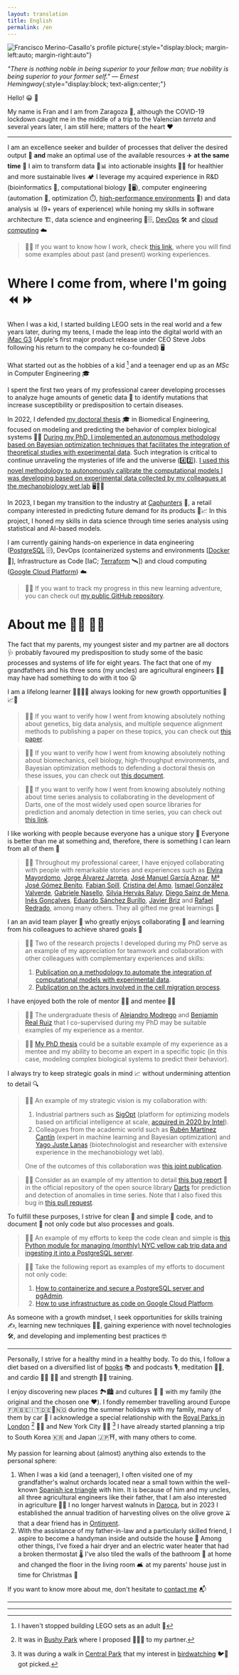 ```yaml
---
layout: translation
title: English
permalink: /en
---
```


![Francisco Merino-Casallo's profile picture](images/profile-circle-small.png){:style="display:block; margin-left:auto; margin-right:auto"}

_"There is nothing noble in being superior to your fellow man; true nobility is being superior to your former self." ― Ernest Hemingway_{:style="display:block; text-align:center;"}

Hello! :grinning: :wave:

My name is Fran and I am from Zaragoza :city_sunrise:, although the COVID-19 lockdown caught me in the middle of a trip to the Valencian *terreta* and several years later, I am still here; matters of the heart :heart:

***

I am an excellence seeker and builder of processes that deliver the desired output :bullettrain_front: **and** make an optimal use of the available resources :airplane: **at the same time** :ship: I aim to transform data :microscope::bar_chart: into actionable insights :pill::bulb: for healthier and more sustainable lives :camping: I leverage my acquired experience in R&D (bioinformatics :dna:, computational biology :microscope::desktop_computer:), computer engineering (automation :robot:, optimization :stopwatch:, [high-performance environments](https://en.wikipedia.org/wiki/High-performance_computing) :rocket:) and data analysis :bar_chart: (9+ years of experience) while honing my skills in software architecture :building_construction:, data science and engineering :abacus::file_cabinet:, [DevOps](https://en.wikipedia.org/wiki/DevOps) :hammer_and_wrench: and [cloud computing](https://en.wikipedia.org/wiki/Cloud_computing) :cloud:

> :sassy_man: If you want to know how I work, check [this link](https://drive.google.com/file/d/1q2rGzSgfm4JmeGkiIFMXTnzwqim0dtLp/view?usp=sharing), where you will find some examples about past (and present) working experiences.

# Where I come from, where I'm going :rewind: :fast_forward:

When I was a kid, I started building LEGO sets in the real world and a few years later, during my teens, I made the leap into the digital world with an [iMac G3](https://en.wikipedia.org/wiki/IMac_G3) (Apple's first major product release under CEO Steve Jobs following his return to the company he co-founded) :desktop_computer:

What started out as the hobbies of a kid [^1] and a teenager end up as an *MSc* in Computer Engineering :mortar_board:

I spent the first two years of my professional career developing processes to analyze huge amounts of genetic data :dna: to identify mutations that increase susceptibility or predisposition to certain diseases.

In 2022, I defended [my doctoral thesis](https://bit.ly/3ZvdCZz) :mortar_board: in Biomedical Engineering, focused on modeling and predicting the behavior of complex biological systems :crystal_ball::microscope: [During my PhD, I implemented an autonomous methodology based on Bayesian optimization techniques that facilitates the integration of theoretical studies with experimental data](https://bit.ly/3YWEfpp). Such integration is critical to continue unraveling the mysteries of life and the universe (:four::two:). [I used this novel methodology to autonomously calibrate the computational models I was developing based on experimental data collected by my colleagues at the mechanobiology wet lab](https://bit.ly/3UHVPuY) :desktop_computer::arrows_counterclockwise::microscope:

In 2023, I began my transition to the industry at [Caphunters](https://caphunters.com/en/) :billed_cap:, a retail company interested in predicting future demand for its products :crystal_ball::chart_with_upwards_trend: In this project, I honed my skills in data science through time series analysis using statistical and AI-based models.

I am currently gaining hands-on experience in data engineering ([PostgreSQL](https://www.postgresql.org/) :file_cabinet:), DevOps (containerized systems and environments [[Docker](https://www.docker.com/) :whale2:], Infrastructure as Code [IaC; [Terraform](https://www.terraform.io/) :artificial_satellite:]) and cloud computing ([Google Cloud Platform](https://cloud.google.com/)) :cloud:

> :sassy_man: If you want to track my progress in this new learning adventure, you can check out [my public GitHub repository](https://bit.ly/3Y5erHr).

# About me :man_scientist: :man_technologist:

The fact that my parents, my youngest sister and my partner are all doctors :stethoscope: probably favoured my predisposition to study some of the basic processes and systems of life for eight years. The fact that one of my grandfathers and his three sons (my uncles) are agricultural engineers :man_farmer: may have had something to do with it too :stuck_out_tongue:

I am a lifelong learner :open_book::memo::man_scientist: always looking for new growth opportunities :repeat::chart_with_upwards_trend::rocket:

> :sassy_man: If you want to verify how I went from knowing absolutely nothing about genetics, big data analysis, and multiple sequence alignment methods to publishing a paper on these topics, you can check out [this paper](https://bit.ly/3TEFkPV).

> :sassy_man: If you want to verify how I went from knowing absolutely nothing about biomechanics, cell biology, high-throughput environments, and Bayesian optimization methods to defending a doctoral thesis on these issues, you can check out [this document](https://bit.ly/3ZvdCZz).

> :sassy_man: If you want to verify how I went from knowing absolutely nothing about time series analysis to collaborating in the development of Darts, one of the most widely used open source libraries for prediction and anomaly detection in time series, you can check out [this link](https://bit.ly/4dd3HuU).

I like working with people because everyone has a unique story :bust_in_silhouette: Everyone is better than me at something and, therefore, there is something I can learn from all of them :100:

> :sassy_man: Throughout my professional career, I have enjoyed collaborating with people with remarkable stories and experiences such as [Elvira Mayordomo](http://webdiis.unizar.es/~elvira/), [Jorge Álvarez Jarreta](https://www.linkedin.com/in/jorge-%C3%A1lvarez-jarreta-95a6162a/), [José Manuel García Aznar](https://m2be.unizar.es/people/jmgaraz/), [Mª José Gómez Benito](https://m2be.unizar.es/people/mjose-gomez-benito/), [Fabian Spill](https://www.linkedin.com/in/fabian-spill-37504250/), [Cristina del Amo](https://www.linkedin.com/in/cristinadelamomateos/), [Ismael González Valverde](https://www.linkedin.com/in/ismael-gonzalez-valverde/), [Gabriele Nasello](https://www.linkedin.com/in/gnasello/), [Silvia Hervás Raluy](https://www.linkedin.com/in/silviahervasraluy/), [Diego Saínz de Mena](https://www.linkedin.com/in/diego-sainz-de-mena), [Inês Gonçalves](https://www.linkedin.com/in/inesggoncalves/), [Eduardo Sánchez Burillo](https://www.linkedin.com/in/eduardo-s%C3%A1nchez-burillo-2638b8194/), [Javier Briz](https://www.linkedin.com/in/javier-briz-3a7a0a23/) and [Rafael Redrado](https://www.linkedin.com/in/rafaelredrado), among many others. They all gifted me great learnings :orange_heart:

I an an avid team player :busts_in_silhouette: who greatly enjoys collaborating :handshake: and learning from his colleagues to achieve shared goals :dart:

> :sassy_man: Two of the research projects I developed during my PhD serve as an example of my appreciation for teamwork and collaboration with other colleagues with complementary experiences and skills:
> 1. [Publication on a methodology to automate the integration of computational models with experimental data](https://bit.ly/3ZC66w7).
> 2. [Publication on the actors involved in the cell migration process](https://bit.ly/3zww1KQ).

I have enjoyed both the role of mentor :man_teacher: and mentee :man_student:

> :sassy_man: The undergraduate thesis of [Alejandro Modrego](https://bit.ly/4eAGmnV) and [Benjamín Real Ruiz](https://bit.ly/4eh4b4j) that I co-supervised during my PhD may be suitable examples of my experience as a mentor.

> :sassy_man: [My PhD thesis](https://bit.ly/3ZvdCZz) could be a suitable example of my experience as a mentee and my ability to become an expert in a specific topic (in this case, modeling complex biological systems to predict their behavior).

I always try to keep strategic goals in mind :chart_with_upwards_trend: without undermining attention to detail :mag:

> :sassy_man: An example of my strategic vision is my collaboration with:
> 1. Industrial partners such as [SigOpt](https://sigopt.org/) (platform for optimizing models based on artificial intelligence at scale, [acquired in 2020 by Intel](https://www.intel.com/content/www/us/en/newsroom/news/sigopt-to-scale-ai-productivity-performance.html)).
> 2. Colleagues from the academic world such as [Rubén Martínez Cantín](https://webdiis.unizar.es/~rmcantin/index.php) (expert in machine learning and Bayesian optimization) and [Yago Juste Lanas](https://www.linkedin.com/in/yagojustelanas/) (biotechnologist and researcher with extensive experience in the mechanobiology wet lab).
>
> One of the outcomes of this collaboration was [this joint publication](https://bit.ly/3ZC66w7).

> :sassy_man: Consider as an example of my attention to detail [this bug report](https://bit.ly/4eQwgiS) :bug: in the official repository of the open source library [Darts](https://unit8co.github.io/darts/) for prediction and detection of anomalies in time series. Note that I also fixed this bug in [this pull request](https://bit.ly/4dd3HuU).

To fulfill these purposes, I strive for clean :sponge: and simple :beginner: code, and to document :pencil: not only code but also processes and goals.

> :sassy_man: An example of my efforts to keep the code clean and simple is [this Python module for managing (monthly) NYC yellow cab trip data and ingesting it into a PostgreSQL server](https://bit.ly/3N7fBMd).

> :sassy_man: Take the following report as examples of my efforts to document not only code:
> 1. [How to containerize and secure a PostgreSQL server and pgAdmin](https://bit.ly/3N6ofKU).
> 2. [How to use infrastructure as code on Google Cloud Platform](https://bit.ly/4eHnXWA).

As someone with a growth mindset, I seek opportunities for skills training :writing_hand:, learning new techniques :construction_worker_man:, gaining experience with novel technologies :hammer_and_wrench:, and developing and implementing best practices :nerd_face:

***

Personally, I strive for a healthy mind in a healthy body. To do this, I follow a diet based on a diversified list of [books](https://bit.ly/3N5FOuq) :books: and podcasts :studio_microphone:, meditation :lotus_position_man:, and cardio :running_man: :swimming_man: and strength :weight_lifting_man: training.

I enjoy discovering new places :national_park::cityscape: and cultures :japanese_ogre: :european_castle: with my family (the original and the chosen one :heart:). I fondly remember travelling around Europe :fr::belgium::it::de::scotland::norway: during the summer holidays with my family, many of them by car :minibus: I acknowledge a special relationship with the [Royal Parks in London](https://www.royalparks.org.uk/) [^2] :deer::deciduous_tree: and New York City :taxi::statue_of_liberty: [^3] I have already started planning a trip to South Korea :kr: and Japan :jp::shinto_shrine:, with many others to come.

My passion for learning about (almost) anything also extends to the personal sphere:

1. When I was a kid (and a teenager), I often visited one of my grandfather's walnut orchards located near a small town within the well-known [Spanish ice triangle](https://fascinatingspain.com/place-to-visit/what-to-see-in-aragon/what-to-see-in-teruel/the-ice-triangle-this-is-the-coldest-corner-of-spain/) with him. It is because of him and my uncles, all three agricultural engineers like their father, that I am also interested in agriculture :seedling::ear_of_rice: I no longer harvest walnuts in [Daroca](https://www.spain.info/en/destination/daroca/), but in 2023 I established the annual tradition of harvesting olives on the olive grove :olive: that a dear friend has in [Ontinyent](https://www.comunitatvalenciana.com/en/valencia/ontinyent).
2. With the assistance of my father-in-law and a particularly skilled friend, I aspire to become a handyman inside and outside the house :toolbox: Among other things, I've fixed a hair dryer and an electric water heater that had a broken thermostat :thermometer: I've also tiled the walls of the bathroom :bathtub: at home and changed the floor in the living room :couch_and_lamp: at my parents' house just in time for Christmas :christmas_tree:

If you want to know more about me, don't hesitate to [contact me](mailto:francisco.merinocasallo+githubio@gmail.com?subject=[GitHub%20Page]%20Hi!) :mailbox_with_mail:

***
***

[^1]: I haven't stopped building LEGO sets as an adult :shushing_face:
[^2]: It was in [Bushy Park](https://www.royalparks.org.uk/visit/parks/bushy-park) where I proposed :kneeling_man::ring: to my partner.
[^3]: It was during a walk in [Central Park](https://www.centralparknyc.org/) that my interest in [birdwatching](https://en.wikipedia.org/wiki/Birdwatching) :bird::telescope: got picked.